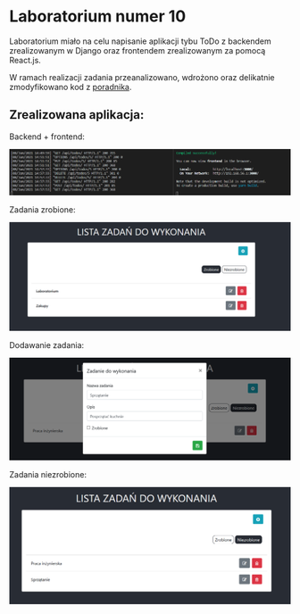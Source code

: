 # Laboratorium numer 10

Laboratorium miało na celu napisanie aplikacji tybu ToDo z backendem zrealizowanym w Django oraz frontendem zrealizowanym za pomocą React.js.

W ramach realizacji zadania przeanalizowano, wdrożono oraz delikatnie zmodyfikowano kod z [poradnika](https://www.digitalocean.com/community/tutorials/build-a-to-do-application-using-django-and-react).


## Zrealizowana aplikacja:

Backend + frontend:

![backendfrontend](images/backfront1.png)

Zadania zrobione:

![done](images/done.png)

Dodawanie zadania: 

![add](images/add.png)

Zadania niezrobione:

![undone](images/undone.png)